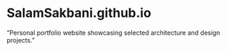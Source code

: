 # SalamSakbani.github.io
“Personal portfolio website showcasing selected architecture and design projects.”

